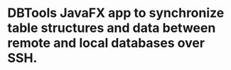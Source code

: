 # DBTools JavaFX app to synchronize table structures and data between remote and local databases over SSH.
